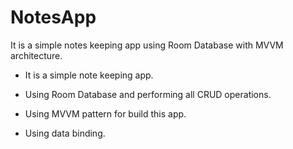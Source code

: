 # NotesApp
It is a simple notes keeping app using Room Database with MVVM architecture.

* It is a simple note keeping app.

* Using Room Database and performing all CRUD operations.

* Using MVVM pattern for build this app.

* Using data binding.
